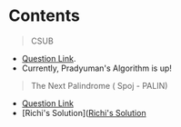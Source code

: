 # Contents

> CSUB
- [Question Link](https://www.codechef.com/problems/CSUB).
- Currently, Pradyuman's Algorithm is up!

> The Next Palindrome ( Spoj - PALIN)
- [Question Link](https://www.spoj.com/problems/PALIN/)    
- [Richi's Solution]([Richi's Solution](https://github.com/richidubey/AwesomeDataStructuresAndAlgorithms/blob/master/Strings/palin.cpp)

